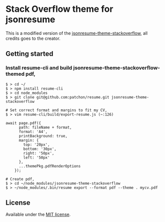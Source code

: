 # Stack Overflow theme for jsonresume
This is a modified version of the [jsonresume-theme-stackoverflow](https://github.com/phoinixi/jsonresume-theme-stackoverflow), all credits goes to the creator.

## Getting started

### Install resume-cli and build jsonresume-theme-stackoverflow-themed pdf,
```
$ > cd ~/
$ > npm install resume-cli
$ > cd node_modules
$ > git clone git@github.com:patchon/resume.git jsonresume-theme-stackoverflow

# Set correct format and margins to fit my CV,
$ > vim resume-cli/build/export-resume.js (~:126)

await page.pdf({
      path: fileName + format,
      format: 'A4',
      printBackground: true,
      margin: {
        top: '20px',
        bottom: '30px',
        right: '50px',
        left: '50px'
      },
      ...themePkg.pdfRenderOptions
    });

# Create pdf,
$ > cd ~/node_modules/jsonresume-theme-stackoverflow
$ > ~/node_modules/.bin/resume export --format pdf --theme . mycv.pdf

```
## License

Available under the [MIT license](http://opensource.org/licenses/mit-license.php).
